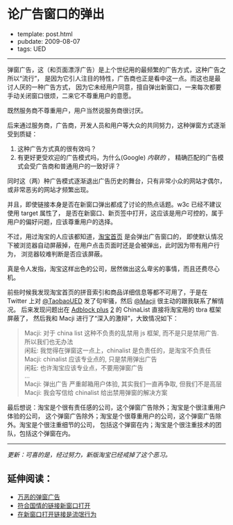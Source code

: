 
# 论广告窗口的弹出

- template: post.html
- pubdate: 2009-08-07
- tags: UED

----


弹窗广告，这（和页面漂浮广告）是上个世纪用的最频繁的广告方式，这种广告之所以“流行”，
是因为它引人注目的特性，广告商也正是看中这一点。而这也是最讨人厌的一种广告方式，
因为它未经用户同意，擅自弹出新窗口，一来每次都要手动关闭窗口很烦，二来它不尊重用户的意愿。

既然服务商不尊重用户，用户当然说服务商很讨厌。

后来通过服务商，广告商，开发人员和用户等大众的共同努力，这种弹窗方式逐渐受到质疑：

1. 这种广告方式真的很有效吗？
2. 有更好更受欢迎的广告模式吗，为什么(Google) *内联的* ，
  精确匹配的广告模式会受广告商和普通用户的一致好评？

同时这（两）种广告模式逐渐退出广告历史的舞台，只有非常小众的网站才偶尔，
或非常恶劣的网站才频繁出现。

并且，即使链接本身是否在新窗口弹出都成了讨论的热点话题。w3c 已经不建议使用 target 属性了，
是否在新窗口、新页签中打开，这应该是用户可控的，属于用户的偏好问题，应该尊重用户的选择。

不过，用过淘宝的人应该都知道，[淘宝首页](http://www.taobao.com/) 是会弹出广告窗口的，
即使默认情况下被浏览器自动屏蔽掉，在用户点击页面时还是会被弹出，此时因为带有用户行为，
浏览器较难判断是否应该屏蔽。

真是令人发指，淘宝这样出色的公司，居然做出这么卑劣的事情，而且还费尽心机。

前些时候我发现淘宝首页的拼音索引和商品详细信息等都不可用了，于是在 Twitter 上对
[@TaobaoUED](https://twitter.com/taobaoued) 发了句牢骚，然后
[@Macji](https://twitter.com/macji) 很主动的跟我联系了解情况。
后来发现问题出在 [Adblock plus](https://addons.mozilla.org/zh-CN/firefox/addon/1865)
[2](http://adblockplus.org/en/) 的 ChinaList 直接将淘宝用的 tbra 框架屏蔽了，
然后我和 Macji 进行了“深入的激辩”，大致情况如下：

> Macji: 对于 china list 这种不负责的乱禁用 js 框架, 而不是只是禁用广告. 所以我们也无办法<br />
> 闲耘: 我觉得在弹窗这一点上，chinalist 是负责任的，是淘宝不负责任<br />
> Macji: chinalist 应该专业点的,  只是禁用弹出广告<br />
> 闲耘: 也许淘宝应该专业点，不要用弹窗广告<br />
> ...<br />
> Macji: 弹出广告 严重邮箱用户体验, 其实我们一直再争取, 但我们不是高层<br />
> Macji: 我会写信给 chinalist 给出禁用弹窗的解决方案

最后想说：淘宝是个很有责任感的公司，这个弹窗广告除外；淘宝是个很注重用户体验的公司，
这个弹窗广告除外；淘宝是个很尊重用户的公司，这个弹窗广告除外。淘宝是个很注重细节的公司，
包括这个弹窗在内；淘宝是个很注重技术的团队，包括这个弹窗在内。

----

*更新：可喜的是，经过努力，新版淘宝已经戒掉了这个恶习。*

## 延伸阅读：

* [万恶的弹窗广告](http://shawphy.com/2009/01/window-open-is-evil.html)
* [符合国情的链接新窗口打开](http://www.om19.cn/2008/08/16/%E7%AC%A6%E5%90%88%E5%9B%BD%E6%83%85%E7%9A%84%E9%93%BE%E6%8E%A5%E6%96%B0%E7%AA%97%E5%8F%A3%E6%89%93%E5%BC%80/)
* [在新窗口打开链接是流氓行为](http://shawphy.com/2009/01/window-open-is-evil.html)
